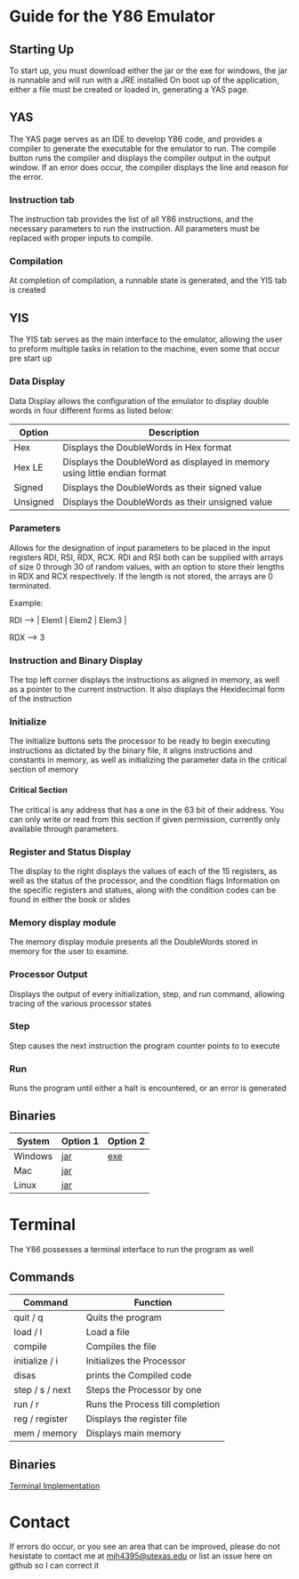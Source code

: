 # Guide for the Y86 Emulator

## Starting Up
To start up, you must download either the jar or the exe for windows, the jar is runnable and will run with a JRE installed
On boot up of the application, either a file must be created or loaded in, generating a YAS page.

## YAS
The YAS page serves as an IDE to develop Y86 code, and provides a compiler to generate the executable for the emulator to run. The compile button runs the compiler and displays the compiler output in the output window. If an error does occur, the compiler displays the line and reason for the error.

### Instruction tab
The instruction tab provides the list of all Y86 instructions, and the necessary parameters to run the instruction. All parameters must be replaced with proper inputs to compile. 

### Compilation 
At completion of compilation, a runnable state is generated, and the YIS tab is created 

## YIS
The YIS tab serves as the main interface to the emulator, allowing the user to preform multiple tasks in relation to the machine, even some that occur pre start up

### Data Display 
Data Display allows the configuration of the emulator to display double words in four different forms as listed below:

| Option | Description |
|--------|-------------|
| Hex    | Displays the DoubleWords in Hex format |
| Hex LE | Displays the DoubleWord as displayed in memory using little endian format
| Signed | Displays the DoubleWords as their signed value |
| Unsigned | Displays the DoubleWords as their unsigned value |

### Parameters
Allows for the designation of input parameters to be placed in the input registers RDI, RSI, RDX, RCX. RDI and RSI both can be supplied with arrays of size 0 through 30 of random values, with an option to store their lengths in RDX and RCX respectively. If the length is not stored, the arrays are 0 terminated. 

Example: 

RDI --> | Elem1 | Elem2 | Elem3 |

RDX --> 3

### Instruction and Binary Display
The top left corner displays the instructions as aligned in memory, as well as a pointer to the current instruction. It also displays the Hexidecimal form of the instruction

### Initialize 
The initialize buttons sets the processor to be ready to begin executing instructions as dictated by the binary file, it aligns instructions and constants in memory, as well as initializing the parameter data in the critical section of memory

#### Critical Section
The critical is any address that has a one in the 63 bit of their address. You can only write or read from this section if given permission, currently only available through parameters.

### Register and Status Display
The display to the right displays the values of each of the 15 registers, as well as the status of the processor, and the condition flags
Information on the specific registers and statues, along with the condition codes can be found in either the book or slides

### Memory display module
The memory display module presents all the DoubleWords stored in memory for the user to examine.

### Processor Output
Displays the output of every initialization, step, and run command, allowing tracing of the various processor states

### Step
Step causes the next instruction the program counter points to to execute

### Run
Runs the program until either a halt is encountered, or an error is generated

## Binaries 

| System | Option 1 | Option 2 | 
| -------|----------|----------|
| Windows | [jar](https://github.com/MatthewHinton56/Y86_Emulator/releases/download/v1.3/Y86_Emulator_G.jar "Y86_Emulator.jar") | [exe](https://github.com/MatthewHinton56/Y86_Emulator/releases/download/v1.3/Y86.Emulator.exe "Y86 Emulator.exe")
| Mac | [jar](https://github.com/MatthewHinton56/Y86_Emulator/releases/download/v1.3/Y86_Emulator_G.jar "Y86_Emulator.jar") | 
| Linux | [jar](https://github.com/MatthewHinton56/Y86_Emulator/releases/download/v1.3/Y86_Emulator_G.jar "Y86_Emulator.jar") | 

# Terminal
The Y86 possesses a terminal interface to run the program as well

## Commands

|  Command  |  Function  |
|  ------------ |  ----------  |
| quit  / q |  Quits the program  |
| load / l |  Load a file  |
| compile | Compiles the file |
| initialize / i | Initializes the Processor |
| disas | prints the Compiled code |
| step / s / next | Steps the Processor by one |
| run / r | Runs the Process till completion |
| reg / register | Displays the register file |
| mem / memory | Displays main memory |

## Binaries

[Terminal Implementation](https://github.com/MatthewHinton56/Y86_Emulator/releases/download/v1.3.1/Y86_Emulator_T.jar "Y86_Emulator.jar")

# Contact
If errors do occur, or you see an area that can be improved, please do not hesistate to contact me at mjh4395@utexas.edu or list an issue here on github so I can correct it
